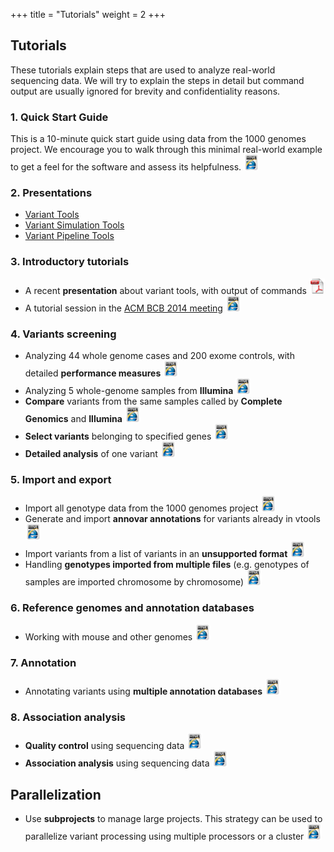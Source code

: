 +++
title = "Tutorials"
weight = 2
+++

## Tutorials

These tutorials explain steps that are used to analyze real-world sequencing data. We will try to explain the steps in detail but command output are usually ignored for brevity and confidentiality reasons. 



### 1. Quick Start Guide

This is a 10-minute quick start guide using data from the 1000 genomes project. We encourage you to walk through this minimal real-world example to get a feel for the software and assess its helpfulness.
[<img src="html.png" width = "25" height = "25" style = "display: inline" />][1]



### 2. Presentations

*   [Variant Tools][2] 
*   [Variant Simulation Tools][3] 
*   [Variant Pipeline Tools][4] 



### 3. Introductory tutorials

*   A recent **presentation** about variant tools, with output of commands [<img src="PDF.jpg" width = "25" height = "25" style = "display: inline" />][2]
*   A tutorial session in the [ACM BCB 2014 meeting][5] [<img src="html.png" width = "25" height = "25" style = "display: inline" />][6]



### 4. Variants screening

*   Analyzing 44 whole genome cases and 200 exome controls, with detailed **performance measures** [<img src="html.png" width = "25" height = "25" style = "display: inline" />][7] 
*   Analyzing 5 whole-genome samples from **Illumina** [<img src="html.png" width = "25" height = "25" style = "display: inline" />][8] 
*   **Compare** variants from the same samples called by **Complete Genomics** and **Illumina** [<img src="html.png" width = "25" height = "25" style = "display: inline" />][9] 
*   **Select variants** belonging to specified genes [<img src="html.png" width = "25" height = "25" style = "display: inline" />][10] 
*   **Detailed analysis** of one variant [<img src="html.png" width = "25" height = "25" style = "display: inline" />][11] 



### 5. Import and export

*   Import all genotype data from the 1000 genomes project [<img src="html.png" width = "25" height = "25" style = "display: inline" />][12] 
*   Generate and import **annovar annotations** for variants already in vtools [<img src="html.png" width = "25" height = "25" style = "display: inline" />][13] 
*   Import variants from a list of variants in an **unsupported format** [<img src="html.png" width = "25" height = "25" style = "display: inline" />][14] 
*   Handling **genotypes imported from multiple files** (e.g. genotypes of samples are imported chromosome by chromosome) [<img src="html.png" width = "25" height = "25" style = "display: inline" />][15] 



### 6. Reference genomes and annotation databases

*   Working with mouse and other genomes [<img src="html.png" width = "25" height = "25" style = "display: inline" />][16] 



### 7. Annotation

*   Annotating variants using **multiple annotation databases** [<img src="html.png" width = "25" height = "25" style = "display: inline" />][17] 



### 8. Association analysis

*   **Quality control** using sequencing data [<img src="html.png" width = "25" height = "25" style = "display: inline" />][18] 
*   **Association analysis** using sequencing data [<img src="html.png" width = "25" height = "25" style = "display: inline" />][19] 

## Parallelization

*   Use **subprojects** to manage large projects. This strategy can be used to parallelize variant processing using multiple processors or a cluster [<img src="html.png" width = "25" height = "25" style = "display: inline" />][10]

 [1]:    /documentation/tutorials/quickstartguide/
 [2]: vtools.pdf
 [3]: VST.pdf
 [4]: VariantPipelineTools.pptx
 [5]: http://www.cse.buffalo.edu/ACM-BCB2014/
 [6]:    /documentation/tutorials/acm-bcb/ 
 [7]:    /documentation/tutorials/case44ctrl20/
 [8]:    /documentation/tutorials/illumina5/
 [9]:    /documentation/tutorials/compare/
 [10]:    /documentation/tutorials/select/
 [11]:    /documentation/tutorials/analysis/
 [12]:    /documentation/tutorials/1000genome/
 [13]:    /documentation/tutorials/annovar/
 [14]:    /documentation/tutorials/form/
 [15]:    /documentation/tutorials/sample/
 [16]:    /documentation/tutorials/mouthgenome/
 [17]:    /documentation/tutorials/annotation/
 [18]:    /documentation/tutorials/association/
 [19]:    /documentation/tutorials/testing/
 [20]:    /documentation/tutorials/subprojects/